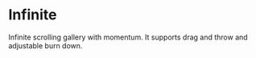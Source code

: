 Infinite
========

Infinite scrolling gallery with momentum.  It supports drag and throw and adjustable burn down.